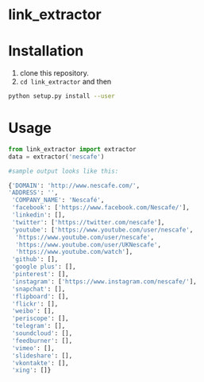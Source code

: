 link_extractor
==============

# Installation

1. clone this repository.
2. `cd link_extractor` and then

```bash
python setup.py install --user
 ```
 
 # Usage

```Python
from link_extractor import extractor
data = extractor('nescafe')

#sample output looks like this:  

{'DOMAIN': 'http://www.nescafe.com/',
'ADDRESS': '',
 'COMPANY_NAME': 'Nescafé',
 'facebook': ['https://www.facebook.com/Nescafe/'],
 'linkedin': [],
 'twitter': ['https://twitter.com/nescafe'],
 'youtube': ['https://www.youtube.com/user/nescafe',
  'https://www.youtube.com/user/nescafe',
  'https://www.youtube.com/user/UKNescafe',
  'https://www.youtube.com/watch'],
 'github': [],
 'google plus': [],
 'pinterest': [],
 'instagram': ['https://www.instagram.com/nescafe/'],
 'snapchat': [],
 'flipboard': [],
 'flickr': [],
 'weibo': [],
 'periscope': [],
 'telegram': [],
 'soundcloud': [],
 'feedburner': [],
 'vimeo': [],
 'slideshare': [],
 'vkontakte': [],
 'xing': []} 
```
